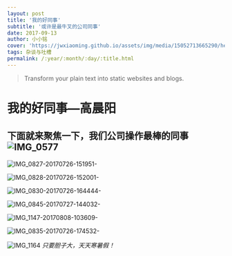 ```yaml
---
layout: post
title: '我的好同事'
subtitle: '或许是最牛叉的公司同事'
date: 2017-09-13
author: 小小铭
cover: 'https://jwxiaoming.github.io/assets/img/media/15052713665290/head.jpg'
tags: 杂谈与吐槽
permalink: /:year/:month/:day/:title.html
---
```


> Transform your plain text into static websites and blogs.

# 我的好同事—高晨阳
## 下面就来聚焦一下，我们公司操作最棒的同事![IMG_0577](https://jwxiaoming.github.io/assets/img/media/15052713665290/IMG_0577.jpg)

![IMG_0827-20170726-151951-](https://jwxiaoming.github.io/assets/img/media/15052713665290/IMG_0827-20170726-151951-.jpg)

![IMG_0828-20170726-152001-](https://jwxiaoming.github.io/assets/img/media/15052713665290/IMG_0828-20170726-152001-.jpg)

![IMG_0830-20170726-164444-](https://jwxiaoming.github.io/assets/img/media/15052713665290/IMG_0830-20170726-164444-.jpg)

![IMG_0845-20170727-144032-](https://jwxiaoming.github.io/assets/img/media/15052713665290/IMG_0845-20170727-144032-.jpg)

![IMG_1147-20170808-103609-](https://jwxiaoming.github.io/assets/img/media/15052713665290/IMG_1147-20170808-103609-.jpg)

![IMG_0835-20170726-174532-](https://jwxiaoming.github.io/assets/img/media/15052713665290/IMG_0835-20170726-174532-.jpg)

![IMG_1164](https://jwxiaoming.github.io/assets/img/media/15052713665290/IMG_1164.jpg)
                     *只要胆子大，天天寒暑假！*
